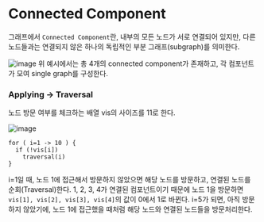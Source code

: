 # Connected Component
그래프에서 `Connected Component`란, 내부의 모든 노드가 서로 연결되어 있지만, 다른 노드들과는 연결되지 않은 하나의 독립적인 부분 그래프(subgraph)를 의미한다.

![image](https://github.com/user-attachments/assets/5a4c45d2-21d6-4339-bbbc-717f16c3a1a6)
위 예시에서는 총 4개의 connected component가 존재하고, 각 컴포넌트가 모여 single graph를 구성한다.

### Applying -> Traversal
노드 방문 여부를 체크하는 배열 vis의 사이즈를 11로 한다.

![image](https://github.com/user-attachments/assets/a133ddc6-8c84-4851-aced-df1cca8db5d3)

```
for ( i=1 -> 10 ) {
  if (!vis[i])
    traversal(i)
}
```

i=1일 때, 노드 1에 접근해서 방문하지 않았으면 해당 노드를 방문하고, 연결된 노드를 순회(Traversal)한다. 1, 2, 3, 4가 연결된 컴포넌트이기 때문에 노드 1을 방문하면 `vis[1], vis[2], vis[3], vis[4]`의 값이 0에서 1로 바뀐다.
i=5가 되면, 아직 방문하지 않았기에, 노드 1에 접근했을 때처럼 해당 노드와 연결된 노드들을 방문처리한다.
